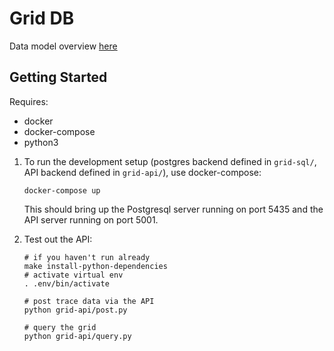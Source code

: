# Grid DB

Data model overview [here](https://docs.google.com/document/d/1eSpYhxVbxaOs5T3LGTN00xaCVIU8OI9kGkeMLbncieA/edit)

## Getting Started

Requires:
- docker
- docker-compose
- python3

1. To run the development setup (postgres backend defined in `grid-sql/`, API backend defined in `grid-api/`), use docker-compose:

    ```
    docker-compose up
    ```

    This should bring up the Postgresql server running on port 5435 and the API server running on port 5001.

3. Test out the API:
    ```
    # if you haven't run already
    make install-python-dependencies
    # activate virtual env
    . .env/bin/activate

    # post trace data via the API
    python grid-api/post.py

    # query the grid
    python grid-api/query.py
    ```


